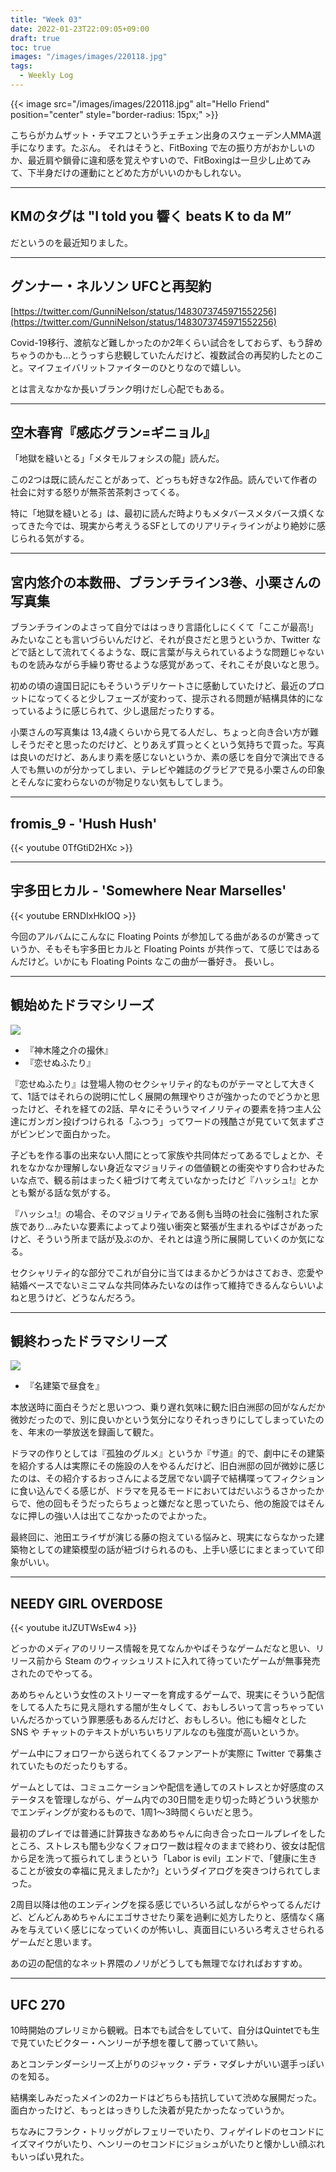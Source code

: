 ```yaml
---
title: "Week 03"
date: 2022-01-23T22:09:05+09:00
draft: true
toc: true
images: "/images/images/220118.jpg"
tags:
  - Weekly Log
---
```



{{< image src="/images/images/220118.jpg" alt="Hello Friend" position="center" style="border-radius: 15px;" >}}

こちらがカムザット・チマエフというチェチェン出身のスウェーデン人MMA選手になります。たぶん。
それはそうと、FitBoxing で左の振り方がおかしいのか、最近肩や鎖骨に違和感を覚えやすいので、FitBoxingは一旦少し止めてみて、下半身だけの運動にとどめた方がいいのかもしれない。

 <!--more--> 

---
## KMのタグは "I told you 響く beats K to da M” 

だというのを最近知りました。

---

## グンナー・ネルソン UFCと再契約

[https://twitter.com/GunniNelson/status/1483073745971552256](https://twitter.com/GunniNelson/status/1483073745971552256)

Covid-19移行、渡航など難しかったのか2年くらい試合をしておらず、もう辞めちゃうのかも…とうっすら悲観していたんだけど、複数試合の再契約したとのこと。マイフェイバリットファイターのひとりなので嬉しい。

とは言えなかなか長いブランク明けだし心配でもある。

---

## 空木春宵『感応グラン=ギニョル』

「地獄を縫いとる」「メタモルフォシスの龍」読んだ。

この2つは既に読んだことがあって、どっちも好きな2作品。読んでいて作者の社会に対する怒りが無茶苦茶刺さってくる。

特に「地獄を縫いとる」は、最初に読んだ時よりもメタバースメタバース煩くなってきた今では、現実から考えうるSFとしてのリアリティラインがより絶妙に感じられる気がする。

---

## 宮内悠介の本数冊、ブランチライン3巻、小栗さんの写真集

ブランチラインのよさって自分でははっきり言語化しにくくて「ここが最高!」みたいなことも言いづらいんだけど、それが良さだと思うというか、Twitter などで話として流れてくるような、既に言葉が与えられているような問題じゃないものを読みながら手繰り寄せるような感覚があって、それこそが良いなと思う。

初めの頃の違国日記にもそういうデリケートさに感動していたけど、最近のプロットになってくると少しフェーズが変わって、提示される問題が結構具体的になっているように感じられて、少し退屈だったりする。

小栗さんの写真集は 13,4歳くらいから見てる人だし、ちょっと向き合い方が難しそうだぞと思ったのだけど、とりあえず買っとくという気持ちで買った。写真は良いのだけど、あんまり素を感じないというか、素の感じを自分で演出できる人でも無いのが分かってしまい、テレビや雑誌のグラビアで見る小栗さんの印象とそんなに変わらないのが物足りない気もしてしまう。

---

## fromis_9 - 'Hush Hush'

{{< youtube 0TfGtiD2HXc >}}

---

## 宇多田ヒカル - 'Somewhere Near Marselles'

{{< youtube ERNDIxHkIOQ >}}

今回のアルバムにこんなに Floating Points が参加してる曲があるのが驚きっていうか、そもそも宇多田ヒカルと Floating Points が共作って、て感じではあるんだけど。いかにも Floating Points なこの曲が一番好き。 長いし。

---

## 観始めたドラマシリーズ

![](https://i.gyazo.com/039e482e0e1147889b9a0947e65a91d6.jpg)

- 『神木隆之介の撮休』
- 『恋せぬふたり』  

『恋せぬふたり』は登場人物のセクシャリティ的なものがテーマとして大きくて、1話ではそれらの説明に忙しく展開の無理やりさが強かったのでどうかと思ったけど、それを経ての2話、早々にそういうマイノリティの要素を持つ主人公達にガンガン投げつけられる「ふつう」ってワードの残酷さが見ていて気まずさがビンビンで面白かった。

子どもを作る事の出来ない人間にとって家族や共同体だってあるでしょとか、それをなかなか理解しない身近なマジョリティの価値観との衝突やすり合わせみたいな点で、観る前はまったく紐づけて考えていなかったけど『ハッシュ!』とかとも繋がる話な気がする。

『ハッシュ!』の場合、そのマジョリティである側も当時の社会に強制された家族であり…みたいな要素によってより強い衝突と緊張が生まれるやばさがあったけど、そういう所まで話が及ぶのか、それとは違う所に展開していくのか気になる。

セクシャリティ的な部分でこれが自分に当てはまるかどうかはさておき、恋愛や結婚ベースでないミニマムな共同体みたいなのは作って維持できるんならいいよねと思うけど、どうなんだろう。

---

## 観終わったドラマシリーズ
![](https://i.gyazo.com/8d06aa173ff024498233f098b9beb29c.jpg)

- 『名建築で昼食を』

本放送時に面白そうだと思いつつ、乗り遅れ気味に観た旧白洲邸の回がなんだか微妙だったので、別に良いかという気分になりそれっきりにしてしまっていたのを、年末の一挙放送を録画して観た。

ドラマの作りとしては『孤独のグルメ』というか『サ道』的で、劇中にその建築を紹介する人は実際にその施設の人をやるんだけど、旧白洲邸の回が微妙に感じたのは、その紹介するおっさんによる芝居でない調子で結構喋ってフィクションに食い込んでくる感じが、ドラマを見るモードにおいてはだいぶうるさかったからで、他の回もそうだったらちょっと嫌だなと思っていたら、他の施設ではそんなに押しの強い人は出てこなかったのでよかった。

最終回に、池田エライザが演じる藤の抱えている悩みと、現実にならなかった建築物としての建築模型の話が紐づけられるのも、上手い感じにまとまっていて印象がいい。

---

## NEEDY GIRL OVERDOSE

{{< youtube itJZUTWsEw4 >}}

どっかのメディアのリリース情報を見てなんかやばそうなゲームだなと思い、リリース前から Steam のウィッシュリストに入れて待っていたゲームが無事発売されたのでやってる。

あめちゃんという女性のストリーマーを育成するゲームで、現実にそういう配信をしてる人たちに見え隠れする闇が生々しくて、おもしろいって言っちゃっていいんだろかっていう罪悪感もあるんだけど、おもしろい。他にも細々とした SNS や チャットのテキストがいちいちリアルなのも強度が高いというか。

ゲーム中にフォロワーから送られてくるファンアートが実際に Twitter で募集されていたものだったりもする。

ゲームとしては、コミュニケーションや配信を通してのストレスとか好感度のステータスを管理しながら、ゲーム内での30日間を走り切った時どういう状態かでエンディングが変わるもので、1周1～3時間くらいだと思う。

最初のプレイでは普通に計算抜きなあめちゃんに向き合ったロールプレイをしたところ、ストレスも闇も少なくフォロワー数は程々のままで終わり、彼女は配信から足を洗って振られてしまうという「Labor is evil」エンドで、「健康に生きることが彼女の幸福に見えましたか?」というダイアログを突きつけられてしまった。

2周目以降は他のエンディングを探る感じでいろいろ試しながらやってるんだけど、どんどんあめちゃんにエゴサさせたり薬を過剰に処方したりと、感情なく痛みを与えていく感じになっていくのが怖いし、真面目にいろいろ考えさせられるゲームだと思います。

あの辺の配信的なネット界隈のノリがどうしても無理でなければおすすめ。

---

## UFC 270

10時開始のプレリミから観戦。日本でも試合をしていて、自分はQuintetでも生で見ていたビクター・ヘンリーが予想を覆して勝っていて熱い。

あとコンテンダーシリーズ上がりのジャック・デラ・マダレナがいい選手っぽいのを知る。

結構楽しみだったメインの2カードはどちらも拮抗していて渋めな展開だった。面白かったけど、もっとはっきりした決着が見たかったなっていうか。

ちなみにフランク・トリッグがレフェリーでいたり、フィゲイレドのセコンドにイズマイウがいたり、ヘンリーのセコンドにジョシュがいたりと懐かしい顔ぶれもいっぱい見れた。